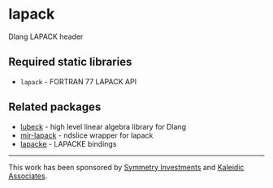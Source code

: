 # lapack
Dlang LAPACK header

## Required static libraries
 - `lapack` - FORTRAN 77 LAPACK API

## Related packages

 - [lubeck](http://code.dlang.org/packages/lubeck) - high level linear algebra library for Dlang
 - [mir-lapack](http://code.dlang.org/packages/mir-lapack) - ndslice wrapper for lapack
 - [lapacke](http://code.dlang.org/packages/lapacke) - LAPACKE bindings

---------------

This work has been sponsored by [Symmetry Investments](http://symmetryinvestments.com) and [Kaleidic Associates](https://github.com/kaleidicassociates).
